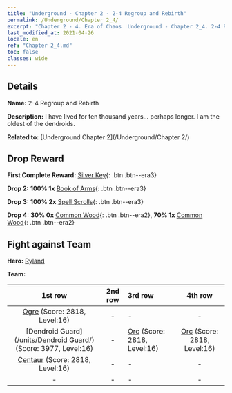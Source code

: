 ```yaml
---
title: "Underground - Chapter 2 - 2-4 Regroup and Rebirth"
permalink: /Underground/Chapter 2_4/
excerpt: "Chapter 2 - 4. Era of Chaos  Underground - Chapter 2_4. 2-4 Regroup and Rebirth"
last_modified_at: 2021-04-26
locale: en
ref: "Chapter 2_4.md"
toc: false
classes: wide
---
```


## Details

 **Name:** 2-4 Regroup and Rebirth

 **Description:** I have lived for ten thousand years... perhaps longer. I am the oldest of the dendroids.

 **Related to:** [Underground Chapter 2](/Underground/Chapter 2/)

## Drop Reward

 **First Complete Reward:** [Silver Key](/Items/con_693/){: .btn .btn--era3}

 **Drop 2:** **100% 1x** [Book of Arms](/Items/mat_18/){: .btn .btn--era3}

 **Drop 3:** **100% 2x** [Spell Scrolls](/Items/con_694/){: .btn .btn--era3}

 **Drop 4:** **30% 0x** [Common Wood](/Items/mat_7/){: .btn .btn--era2}, **70% 1x** [Common Wood](/Items/mat_7/){: .btn .btn--era2}


## Fight against Team
 **Hero:** [Ryland](/heroes/Ryland/)

 **Team:**


  | 1st row | 2nd row | 3rd row | 4th row |
  |:----:|:----:|:----|:----:|
  | [Ogre](/units/Ogre/) (Score: 2818, Level:16)  | - | - | - |
  | [Dendroid Guard](/units/Dendroid Guard/) (Score: 3977, Level:16)  | - | [Orc](/units/Orc/) (Score: 2818, Level:16)  | [Orc](/units/Orc/) (Score: 2818, Level:16)  |
  | [Centaur](/units/Centaur/) (Score: 2818, Level:16)  | - | - | - |
  | - | - | - | - |


